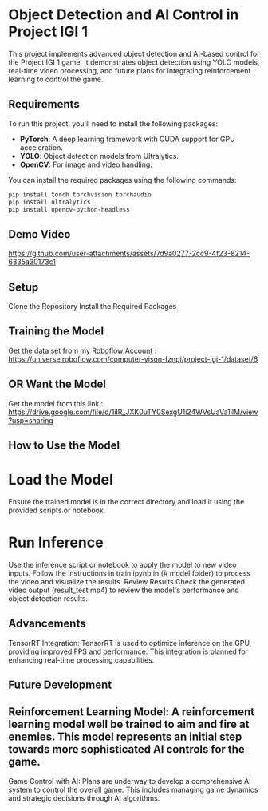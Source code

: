 
# Object Detection and AI Control in Project IGI 1



This project implements advanced object detection and AI-based control for the Project IGI 1 game. It demonstrates object detection using YOLO models, real-time video processing, and future plans for integrating reinforcement learning to control the game.

## Requirements

To run this project, you'll need to install the following packages:

- **PyTorch**: A deep learning framework with CUDA support for GPU acceleration.
- **YOLO**: Object detection models from Ultralytics.
- **OpenCV**: For image and video handling.

You can install the required packages using the following commands:

```bash
pip install torch torchvision torchaudio
pip install ultralytics
pip install opencv-python-headless

```

## Demo Video
https://github.com/user-attachments/assets/7d9a0277-2cc9-4f23-8214-6335a30173c1


## Setup
Clone the Repository
Install the Required Packages

## Training the Model
Get the data set from my Roboflow Account : https://universe.roboflow.com/computer-vison-fznpi/project-igi-1/dataset/6


## OR Want the Model 

Get the model from this link :  https://drive.google.com/file/d/1iIR_JXK0uTY0SexgU1i24WVsUaVa1ilM/view?usp=sharing

## How to Use the Model
 # Load the Model
Ensure the trained model is in the correct directory and load it using the provided scripts or notebook.

# Run Inference

Use the inference script or notebook to apply the model to new video inputs. Follow the instructions in train.ipynb in (# model folder) to process the video and visualize the results.
Review Results
Check the generated video output (result_test.mp4) to review the model's performance and object detection results.



## Advancements
TensorRT Integration: TensorRT is used to optimize inference on the GPU, providing improved FPS and performance. This integration is planned for enhancing real-time processing capabilities.



## Future Development
## Reinforcement Learning Model: A reinforcement learning model well be trained to aim and fire at enemies. This model represents an initial step towards more sophisticated AI controls for the game.
Game Control with AI: Plans are underway to develop a comprehensive AI system to control the overall game. This includes managing game dynamics and strategic decisions through AI algorithms.


